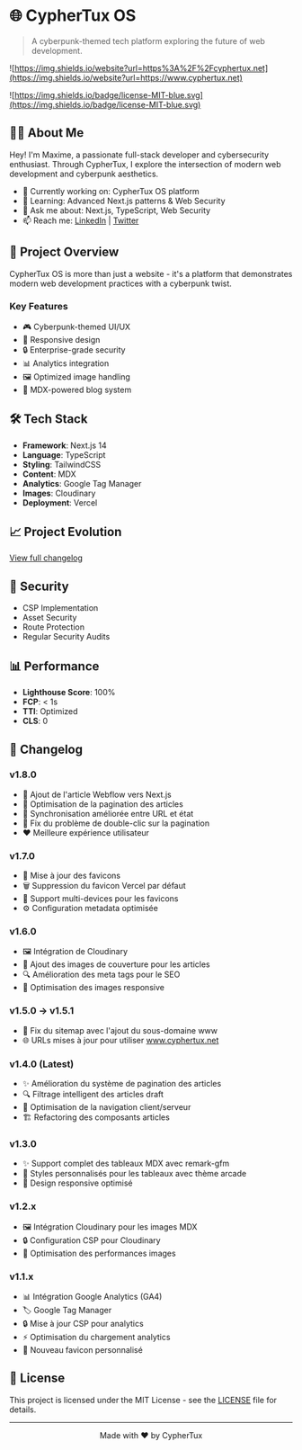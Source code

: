 # 🌐 CypherTux OS

> A cyberpunk-themed tech platform exploring the future of web development.
> 

![https://img.shields.io/website?url=https%3A%2F%2Fcyphertux.net](https://img.shields.io/website?url=https://www.cyphertux.net)

![https://img.shields.io/badge/license-MIT-blue.svg](https://img.shields.io/badge/license-MIT-blue.svg)

## 👨‍💻 About Me

Hey! I'm Maxime, a passionate full-stack developer and cybersecurity enthusiast. Through CypherTux, I explore the intersection of modern web development and cyberpunk aesthetics.

- 🔭 Currently working on: CypherTux OS platform
- 🌱 Learning: Advanced Next.js patterns & Web Security
- 💬 Ask me about: Next.js, TypeScript, Web Security
- 📫 Reach me: [LinkedIn](https://www.linkedin.com/in/evrardmaxime/) | [Twitter](https://twitter.com/Cyphertux)

## 🚀 Project Overview

CypherTux OS is more than just a website - it's a platform that demonstrates modern web development practices with a cyberpunk twist.

### Key Features

- 🎮 Cyberpunk-themed UI/UX
- 📱 Responsive design
- 🔒 Enterprise-grade security
- 📊 Analytics integration
- 🖼️ Optimized image handling
- 📝 MDX-powered blog system

## 🛠 Tech Stack

- **Framework**: Next.js 14
- **Language**: TypeScript
- **Styling**: TailwindCSS
- **Content**: MDX
- **Analytics**: Google Tag Manager
- **Images**: Cloudinary
- **Deployment**: Vercel

## 📈 Project Evolution

[View full changelog](https://www.cyphertux.net)

## 🔐 Security

- CSP Implementation
- Asset Security
- Route Protection
- Regular Security Audits

## 📊 Performance

- **Lighthouse Score**: 100%
- **FCP**: < 1s
- **TTI**: Optimized
- **CLS**: 0

## 📜 Changelog

### v1.8.0
- 📝 Ajout de l'article Webflow vers Next.js 
- 🔄 Optimisation de la pagination des articles
- 🤘 Synchronisation améliorée entre URL et état
- 🎯 Fix du problème de double-clic sur la pagination
- ❤️ Meilleure expérience utilisateur

### v1.7.0
- 🎨 Mise à jour des favicons
- 🗑️ Suppression du favicon Vercel par défaut
- 📱 Support multi-devices pour les favicons
- ⚙️ Configuration metadata optimisée

### v1.6.0
- 🖼️ Intégration de Cloudinary
- 📸 Ajout des images de couverture pour les articles
- 🔍 Amélioration des meta tags pour le SEO
- 📱 Optimisation des images responsive

### v1.5.0 → v1.5.1
- 🔧 Fix du sitemap avec l'ajout du sous-domaine www
- 🌐 URLs mises à jour pour utiliser www.cyphertux.net

### v1.4.0 (Latest)
- ✨ Amélioration du système de pagination des articles
- 🔍 Filtrage intelligent des articles draft
- 🎯 Optimisation de la navigation client/serveur
- 🏗️ Refactoring des composants articles

### v1.3.0 
- ✨ Support complet des tableaux MDX avec remark-gfm
- 🎨 Styles personnalisés pour les tableaux avec thème arcade
- 📱 Design responsive optimisé

### v1.2.x
- 🖼️ Intégration Cloudinary pour les images MDX
- 🔒 Configuration CSP pour Cloudinary
- 🎯 Optimisation des performances images

### v1.1.x
- 📊 Intégration Google Analytics (GA4)
- 🏷️ Google Tag Manager
- 🔒 Mise à jour CSP pour analytics
- ⚡ Optimisation du chargement analytics
- 🎨 Nouveau favicon personnalisé

## 📄 License

This project is licensed under the MIT License - see the [LICENSE](https://www.notion.so/cyphertux/LICENSE) file for details.

---

<p align="center">Made with ❤️ by CypherTux</p>
